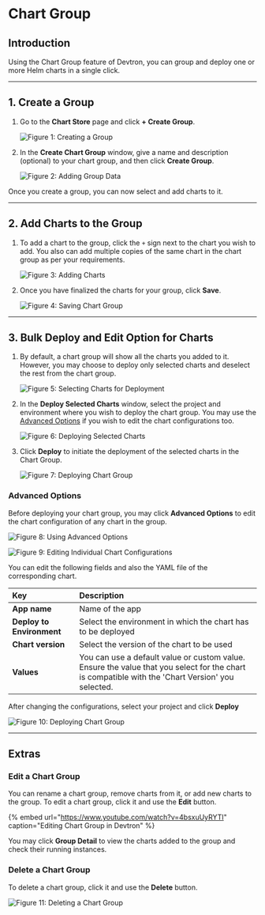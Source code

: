 # Chart Group

## Introduction

Using the Chart Group feature of Devtron, you can group and deploy one or more Helm charts in a single click.

---

## 1. Create a Group 

1. Go to the **Chart Store** page and click **+ Create Group**.

    ![Figure 1: Creating a Group](https://devtron-public-asset.s3.us-east-2.amazonaws.com/images/deploy-chart/chart-group/create-group.jpg)

2. In the **Create Chart Group** window, give a name and description (optional) to your chart group, and then click **Create Group**.

    ![Figure 2: Adding Group Data](https://devtron-public-asset.s3.us-east-2.amazonaws.com/images/deploy-chart/chart-group/create-group-window.jpg)

Once you create a group, you can now select and add charts to it. 

---

## 2. Add Charts to the Group 

1. To add a chart to the group, click the `+` sign next to the chart you wish to add. You also can add multiple copies of the same chart in the chart group as per your requirements.

    ![Figure 3: Adding Charts](https://devtron-public-asset.s3.us-east-2.amazonaws.com/images/deploy-chart/chart-group/add-chart.jpg)

2. Once you have finalized the charts for your group, click **Save**.

    ![Figure 4: Saving Chart Group](https://devtron-public-asset.s3.us-east-2.amazonaws.com/images/deploy-chart/chart-group/save-chart.jpg)

---

## 3. Bulk Deploy and Edit Option for Charts

1. By default, a chart group will show all the charts you added to it. However, you may choose to deploy only selected charts and deselect the rest from the chart group.

    ![Figure 5: Selecting Charts for Deployment](https://devtron-public-asset.s3.us-east-2.amazonaws.com/images/deploy-chart/chart-group/deploy-selected-charts.jpg)

2. In the **Deploy Selected Charts** window, select the project and environment where you wish to deploy the chart group. You may use the [Advanced Options](#advanced-options) if you wish to edit the chart configurations too.

    ![Figure 6: Deploying Selected Charts](https://devtron-public-asset.s3.us-east-2.amazonaws.com/images/deploy-chart/chart-group/deploy-chart-group-window.jpg)

3. Click **Deploy** to initiate the deployment of the selected charts in the Chart Group.

    ![Figure 7: Deploying Chart Group](https://devtron-public-asset.s3.us-east-2.amazonaws.com/images/deploy-chart/chart-group/deploy-chart.jpg)

### Advanced Options

Before deploying your chart group, you may click **Advanced Options** to edit the chart configuration of any chart in the group. 

![Figure 8: Using Advanced Options](https://devtron-public-asset.s3.us-east-2.amazonaws.com/images/deploy-chart/chart-group/advanced-options.jpg)

<!-- {% hint style="warning" %}
If you selected specific charts for deployment, and then if you use **Advanced Options**, you may have to select the charts again and deselect the ones you don't wish to deploy.
{% endhint %} -->

![Figure 9: Editing Individual Chart Configurations](https://devtron-public-asset.s3.us-east-2.amazonaws.com/images/deploy-chart/chart-group/advanced-options-2.jpg)

You can edit the following fields and also the YAML file of the corresponding chart.

| Key | Description |
| :--- | :--- |
| **App name** | Name of the app |
| **Deploy to Environment** | Select the environment in which the chart has to be deployed |
| **Chart version** | Select the version of the chart to be used |
| **Values** | You can use a default value or custom value. Ensure the value that you select for the chart is compatible with the 'Chart Version' you selected. |

After changing the configurations, select your project and click **Deploy**

![Figure 10: Deploying Chart Group](https://devtron-public-asset.s3.us-east-2.amazonaws.com/images/deploy-chart/chart-group/project-selection.jpg)

---

## Extras

### Edit a Chart Group

You can rename a chart group, remove charts from it, or add new charts to the group. To edit a chart group, click it and use the **Edit** button.

{% embed url="https://www.youtube.com/watch?v=4bsxuUyRYTI" caption="Editing Chart Group in Devtron" %}

You may click **Group Detail** to view the charts added to the group and check their running instances. 


### Delete a Chart Group

To delete a chart group, click it and use the **Delete** button.

![Figure 11: Deleting a Chart Group](https://devtron-public-asset.s3.us-east-2.amazonaws.com/images/deploy-chart/chart-group/delete-chart-group.gif)

